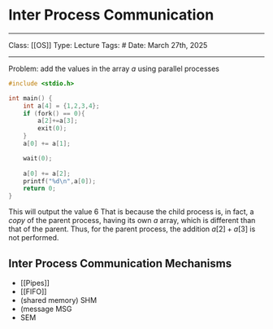 # Inter Process Communication
___
Class: [[OS]]
Type: Lecture
Tags: # 
Date: March 27th, 2025
___

Problem: add the values in the array $a$ using parallel processes
```c++
#include <stdio.h>

int main() {
	int a[4] = {1,2,3,4};
	if (fork() == 0){
		a[2]+=a[3];
		exit(0);
	}
	a[0] += a[1];

	wait(0);
	
	a[0] += a[2];
	printf("%d\n",a[0]);
	return 0;
}

```

This will output the value 6 That is because the child process is, in fact, a *copy* of the parent process, having its own $a$ array, which is different than that of the parent. Thus, for the parent process, the addition $a[2]+a[3]$ is not performed.

## Inter Process Communication Mechanisms
- [[Pipes]]
- [[FIFO]]
- (shared memory) SHM
- (message MSG
- SEM



